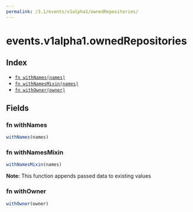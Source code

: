```yaml
---
permalink: /3.1/events/v1alpha1/ownedRepositories/
---
```


# events.v1alpha1.ownedRepositories



## Index

* [`fn withNames(names)`](#fn-withnames)
* [`fn withNamesMixin(names)`](#fn-withnamesmixin)
* [`fn withOwner(owner)`](#fn-withowner)

## Fields

### fn withNames

```ts
withNames(names)
```



### fn withNamesMixin

```ts
withNamesMixin(names)
```



**Note:** This function appends passed data to existing values

### fn withOwner

```ts
withOwner(owner)
```

